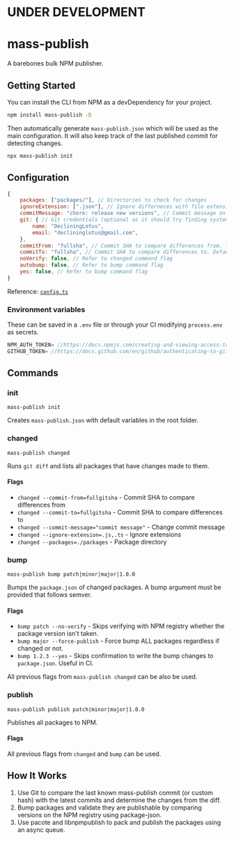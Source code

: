 # UNDER DEVELOPMENT

# mass-publish

A barebones bulk NPM publisher.

## Getting Started

You can install the CLI from NPM as a devDependency for your project.

```bash
npm install mass-publish -D
```

Then automatically generate `mass-publish.json` which will be used as the main configuration. It will also keep track of the last published commit for detecting changes.

```bash
npx mass-publish init
```

## Configuration

```js
{
    packages: ["packages/"], // Directories to check for changes
    ignoreExtension: [".json"], // Ignore differneces with file extension of a certain type (Optional)
    commitMessage: "chore: release new versions", // Commit message on publish
    git: { // Git credentials (optional as it should try finding system gitconfig)
        name: "DecliningLotus",
        email: "declininglotus@gmail.com",
    },
    commitFrom: "fullsha", // Commit SHA to compare differences from. This is automatically updated on every publish
    commitTo: "fullsha", // Commit SHA to compare differences to. Default is the head commit (Optional)
    noVerify: false, // Refer to changed command flag
    autobump: false, // Refer to bump command flag
    yes: false, // Refer to bump command flag
}
```

Reference: [`config.ts`](https://github.com/fontsource/mass-publish/blob/main/src/changed/interfaces/config.ts)

### Environment variables

These can be saved in a `.env` file or through your CI modifying `process.env` as secrets.

```js
NPM_AUTH_TOKEN= //https://docs.npmjs.com/creating-and-viewing-access-tokens
GITHUB_TOKEN= //https://docs.github.com/en/github/authenticating-to-github/keeping-your-account-and-data-secure/creating-a-personal-access-token
```

## Commands

### init

`mass-publish init`

Creates `mass-publish.json` with default variables in the root folder.

### changed

`mass-publish changed`

Runs `git diff` and lists all packages that have changes made to them.

#### Flags

- `changed --commit-from=fullgitsha` - Commit SHA to compare differences from
- `changed --commit-to=fullgitsha` - Commit SHA to compare differences to
- `changed --commit-message="commit message"` - Change commit message
- `changed --ignore-extension=.js,.ts` - Ignore extensions
- `changed --packages=./packages` - Package directory

### bump

`mass-publish bump patch|minor|major|1.0.0`

Bumps the `package.json` of changed packages. A bump argument must be provided that follows semver.

#### Flags

- `bump patch --no-verify` - Skips verifying with NPM registry whether the package version isn't taken.
- `bump major --force-publish` - Force bump ALL packages regardless if changed or not.
- `bump 1.2.3 --yes` - Skips confirmation to write the bump changes to `package.json`. Useful in CI.

All previous flags from `mass-publish changed` can be also be used.

### publish

`mass-publish publish patch|minor|major|1.0.0`

Publishes all packages to NPM.

#### Flags

All previous flags from `changed` and `bump` can be used.

## How It Works

1. Use Git to compare the last known mass-publish commit (or custom hash) with the latest commits and determine the changes from the diff.
2. Bump packages and validate they are publishable by comparing versions on the NPM registry using package-json.
3. Use pacote and libnpmpublish to pack and publish the packages using an async queue.
